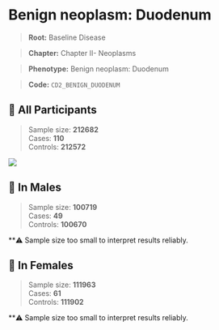# Benign neoplasm: Duodenum

> **Root:** Baseline Disease  

> **Chapter:** Chapter II- Neoplasms  

> **Phenotype:** Benign neoplasm: Duodenum  

> **Code:** `CD2_BENIGN_DUODENUM`

## 🧪 All Participants  
> Sample size: **212682**  
> Cases: **110**  
> Controls: **212572**
<img src="/Disease/Figures/ALL/Incidence/CD2_BENIGN_DUODENUM.png"/>
<CsvTable src="/public/Disease/Data/ALL/Incidence/COX_CD2_BENIGN_DUODENUM.csv" label="🔍 View full results" />

## 👨 In Males  
> Sample size: **100719**  
> Cases: **49**  
> Controls: **100670**

**⚠️ Sample size too small to interpret results reliably.


## 👩 In Females  
> Sample size: **111963**  
> Cases: **61**  
> Controls: **111902**

**⚠️ Sample size too small to interpret results reliably.


